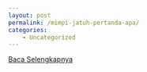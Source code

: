 ```yaml
---
layout: post
permalink: /mimpi-jatuh-pertanda-apa/
categories:
    - Uncategorized
---
```


[Baca Selengkapnya](/03)